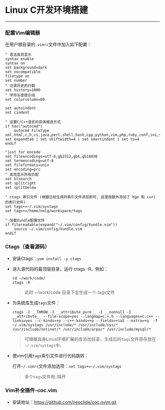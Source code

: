 # Linux C开发环境搭建

---

### 配置Vim编辑器

在用户根目录的`.vimrc`文件中加入如下配置：

```shell
" 语法高亮显示
syntax enable
syntax on    
set background=dark
set nocompatible
filetype on
set number
" 记录历史的行数
set history=1000
" 字符长度提示线
set colorcolumn=80

set autoindent
set cindent

" 设置C/C++语言的具体缩进方式
if has("autocmd")
    autocmd FileType xml,html,c,h,cs,java,perl,shell,bash,cpp,python,vim,php,ruby,conf,ini,s set expandtab | set shiftwidth=4 | set smartindent | set ts=4
endif

"just for encode
set fileencodings=utf-8,gb2312,gbk,gb18030
set termencoding=utf-8
set fileformats=unix
set encoding=prc
" 高亮显示所有匹配
set hlsearch
set splitright
set splitbelow

" ctags 索引文件 (根据已经生成的索引文件添加即可, 这里我额外添加了 hge 和 curl 的索引文件)
set tags+=~/.vim/systags
set tags+=/home/nelg/workspace/tags

" 加载Vundle配置文件
if filereadable(expand("~/.vim/config/Vundle.vim"))
    source ~/.vim/config/Vundle.vim
endif
```

### Ctags（查看源码）

- 安装Ctags：`yum install -y ctags`

- 进入源代码的最顶层目录，运行 ctags -R，例如：

  ```shell
  cd ~/work/code/
  ctags -R
  ```

  > 此时 ~/work/code 目录下会生成一个 tags文件

- 为系统库生成`tags`文件：

  ```shell
  ctags -I __THROW -I __attribute_pure__ -I __nonnull -I __attribute__ --file-scope=yes --langmap=c:+.h --languages=c,c++ --links=yes --c-kinds=+p --c++-kinds=+p --fields=+iaS --extra=+q  -f ~/.vim/systags /usr/include/* /usr/include/sys/* /usr/include/netinet/* /usr/include/arpa/* /usr/include/mysql/*
  ```

  > 可根据自身Linux环境扩展的库添加目录，生成后的`tags`文件将存放在`~/.vim/systags`中。

- 使vim引用`tags`索引文件进行代码跳转：

  打开`~/.vimrc`文件添加选项：`set tags+=~/.vim/systags`

  > 多个`tags`文件用`;`隔开

 ### Vim补全插件-coc.vim

 - 安装地址：https://github.com/neoclide/coc.nvim.git